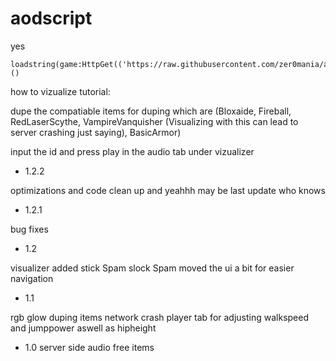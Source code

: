 # aodscript

yes

```
loadstring(game:HttpGet(('https://raw.githubusercontent.com/zer0mania/aodscript/master/aodgui.lua'),true))()
```

how to vizualize tutorial:

dupe the compatiable items for duping which are (Bloxaide, Fireball, RedLaserScythe, VampireVanquisher (Visualizing with this can lead to server crashing just saying), BasicArmor)

input the id and press play in the audio tab under vizualizer

- 1.2.2

optimizations and code clean up and yeahhh
may be last update who knows

- 1.2.1

bug fixes

- 1.2 

visualizer added
stick Spam
slock Spam
moved the ui a bit for easier navigation

- 1.1

rgb glow
duping items
network crash
player tab for adjusting walkspeed and jumppower aswell as hipheight

- 1.0
server side audio
free items
